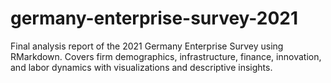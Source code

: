 # germany-enterprise-survey-2021
Final analysis report of the 2021 Germany Enterprise Survey using RMarkdown. Covers firm demographics, infrastructure, finance, innovation, and labor dynamics with visualizations and descriptive insights.

